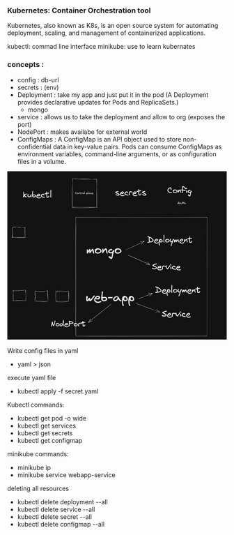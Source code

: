 
### Kubernetes: Container Orchestration tool

Kubernetes, also known as K8s, is an open source system for automating deployment, scaling, and management of containerized applications.

kubectl: commad line interface
minikube: use to learn kubernates 


### concepts : 
- config : db-url
- secrets : (env)
- Deployment : take my app and just put it in the pod (A Deployment provides declarative updates for Pods and ReplicaSets.)
    - mongo
- service : allows us to take the deployment and allow to org (exposes the port)
- NodePort :  makes availabe for external world
- ConfigMaps : A ConfigMap is an API object used to store non-confidential data in key-value pairs. Pods can consume ConfigMaps as environment variables, command-line arguments, or as configuration files in a volume.



![App arch](/dumpimgs/image.png)


Write config files in yaml 
- yaml > json


execute yaml file
- kubectl apply -f secret.yaml

Kubectl commands:
- kubectl get pod -o wide
- kubectl get services
- kubectl get secrets
- kubectl get configmap

minikube commands: 
- minikube ip
- minikube service webapp-service


deleting all resources
- kubectl delete deployment --all
- kubectl delete service --all
- kubectl delete secret --all
- kubectl delete configmap --all


